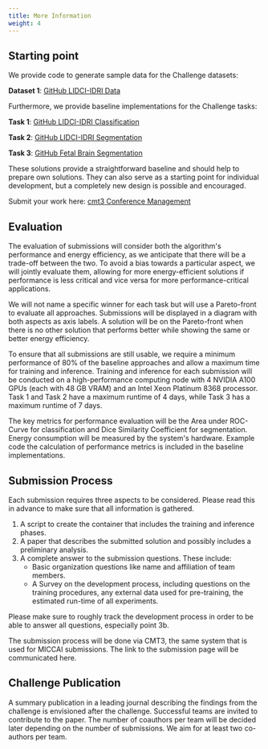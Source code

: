 ```yaml
---
title: More Information
weight: 4
---
```


## Starting point

We provide code to generate sample data for the Challenge datasets:

**Dataset 1**: [GitHub LIDCI-IDRI Data](https://github.com/XRad-Ulm/E2MIP_LIDCI-IDRI_data)

Furthermore, we provide baseline implementations for the Challenge tasks:

**Task 1**: [GitHub LIDCI-IDRI Classification](https://github.com/XRad-Ulm/E2MIP_LIDCI-IDRI_classification)

**Task 2**: [GitHub LIDCI-IDRI Segmentation](https://github.com/XRad-Ulm/E2MIP_LIDC-IDRI_segmentation)

**Task 3**: [GitHub Fetal Brain Segmentation](https://github.com/Faghihpirayesh/E2MIP_Challenge_FetalBrainSegmentation)

These solutions provide a straightforward baseline and should help to prepare own solutions. They can also serve as a starting point for individual development, but a completely new design is possible and encouraged.

Submit your work here: [cmt3 Conference Management](https://cmt3.research.microsoft.com/E2MIP2023/)

## Evaluation

The evaluation of submissions will consider both the algorithm's performance and energy efficiency, as we anticipate that there will be a trade-off between the two. To avoid a bias towards a particular aspect, we will jointly evaluate them, allowing for more energy-efficient solutions if performance is less critical and vice versa for more performance-critical applications.

We will not name a specific winner for each task but will use a Pareto-front to evaluate all approaches. Submissions will be displayed in a diagram with both aspects as axis labels. A solution will be on the Pareto-front when there is no other solution that performs better while showing the same or better energy efficiency.

To ensure that all submissions are still usable, we require a minimum performance of 80% of the baseline approaches and allow a maximum time for training and inference. Training and inference for each submission will be conducted on a high-performance computing node with 4 NVIDIA A100 GPUs (each with 48 GB VRAM) and an Intel Xeon Platinum 8368 processor. Task 1 and Task 2 have a maximum runtime of 4 days, while Task 3 has a maximum runtime of 7 days.

The key metrics for performance evaluation will be the Area under ROC-Curve for classification and Dice Similarity Coefficient for segmentation. Energy consumption will be measured by the system's hardware. Example code the calculation of performance metrics is included in the baseline implementations. 

## Submission Process

Each submission requires three aspects to be considered. Please read this in advance to make sure that all information is gathered.

1. A script to create the container that includes the training and inference phases.
2. A paper that describes the submitted solution and possibly includes a preliminary analysis.
3. A complete answer to the submission questions. These include:
   - Basic organization questions like name and affiliation of team members.
   - A Survey on the development process, including questions on the training procedures, any external data used for pre-training, the estimated run-time of all experiments.
   
Please make sure to roughly track the development process in order to be able to answer all questions, especially point 3b.

The submission process will be done via CMT3, the same system that is used for MICCAI submissions. The link to the submission page will be communicated here. 

## Challenge Publication 
A summary publication in a leading journal describing the findings from the challenge is envisioned after the challenge. Successful teams are invited to contribute to the paper. The number of coauthors per team will be decided later depending on the number of submissions. We aim for at least two co-authors per team.
